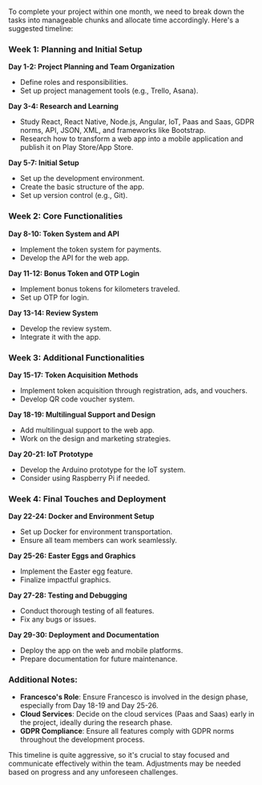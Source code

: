To complete your project within one month, we need to break down the tasks into manageable chunks and allocate time accordingly. Here's a suggested timeline:

### Week 1: Planning and Initial Setup
**Day 1-2: Project Planning and Team Organization**
- Define roles and responsibilities.
- Set up project management tools (e.g., Trello, Asana).

**Day 3-4: Research and Learning**
- Study React, React Native, Node.js, Angular, IoT, Paas and Saas, GDPR norms, API, JSON, XML, and frameworks like Bootstrap.
- Research how to transform a web app into a mobile application and publish it on Play Store/App Store.

**Day 5-7: Initial Setup**
- Set up the development environment.
- Create the basic structure of the app.
- Set up version control (e.g., Git).

### Week 2: Core Functionalities
**Day 8-10: Token System and API**
- Implement the token system for payments.
- Develop the API for the web app.

**Day 11-12: Bonus Token and OTP Login**
- Implement bonus tokens for kilometers traveled.
- Set up OTP for login.

**Day 13-14: Review System**
- Develop the review system.
- Integrate it with the app.

### Week 3: Additional Functionalities
**Day 15-17: Token Acquisition Methods**
- Implement token acquisition through registration, ads, and vouchers.
- Develop QR code voucher system.

**Day 18-19: Multilingual Support and Design**
- Add multilingual support to the web app.
- Work on the design and marketing strategies.

**Day 20-21: IoT Prototype**
- Develop the Arduino prototype for the IoT system.
- Consider using Raspberry Pi if needed.

### Week 4: Final Touches and Deployment
**Day 22-24: Docker and Environment Setup**
- Set up Docker for environment transportation.
- Ensure all team members can work seamlessly.

**Day 25-26: Easter Eggs and Graphics**
- Implement the Easter egg feature.
- Finalize impactful graphics.

**Day 27-28: Testing and Debugging**
- Conduct thorough testing of all features.
- Fix any bugs or issues.

**Day 29-30: Deployment and Documentation**
- Deploy the app on the web and mobile platforms.
- Prepare documentation for future maintenance.

### Additional Notes:
- **Francesco's Role**: Ensure Francesco is involved in the design phase, especially from Day 18-19 and Day 25-26.
- **Cloud Services**: Decide on the cloud services (Paas and Saas) early in the project, ideally during the research phase.
- **GDPR Compliance**: Ensure all features comply with GDPR norms throughout the development process.

This timeline is quite aggressive, so it's crucial to stay focused and communicate effectively within the team. Adjustments may be needed based on progress and any unforeseen challenges.
